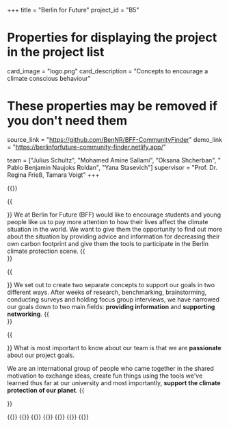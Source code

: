 +++
title = "Berlin for Future"
project_id = "B5"

# Properties for displaying the project in the project list
card_image = "logo.png"
card_description = "Concepts to encourage a climate conscious behaviour"


# These properties may be removed if you don't need them
source_link = "https://github.com/BenNR/BFF-CommunityFinder"
demo_link = "https://berlinforfuture-community-finder.netlify.app/"


team = ["Julius Schultz", "Mohamed Amine Sallami", "Oksana Shcherban", " Pablo Benjamin Naujoks Roldan", "Yana Stasevich"]
supervisor = "Prof. Dr. Regina Frieß, Tamara Voigt"
+++

{{<mediathek id="cd23d43f8abbcf8911cf04056b3e54d0" >}}


{{<section title="Our Goals">}}
We at Berlin for Future (BFF) would like to encourage students and young people like us to pay more attention to how their lives affect the climate situation in the world. We want to give them the opportunity to find out more about the situation by providing advice and information for decreasing their own carbon footprint and give them the tools to participate in the Berlin climate protection scene.
{{</section>}}

{{<section title="Our Mission">}}
We set out to create two separate concepts to support our goals in two different ways. 
After weeks of research, benchmarking, brainstorming, conducting surveys and holding focus group interviews, we have narrowed our goals down to two main fields: **providing information** and **supporting networking**.
{{</section>}}


{{<section title="The Team">}}
What is most important to know about our team is that we are **passionate** about our project goals.

We are an international group of people who came together in the shared motivation to exchange ideas, create fun things using the tools we've learned thus far at our university and most importantly, **support the climate protection of our planet**.
{{</section >}}

{{<gallery>}}
{{<team-member image="julius.jpg" name="Julius">}}
{{<team-member image="amine.jpg" name="Amine">}}
{{<team-member image="oksana.jpeg" name="Oksana">}}
{{<team-member image="ben.jpeg" name="Ben">}}
{{<team-member image="yana.jpg" name="Yana">}}
{{</gallery>}}
